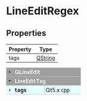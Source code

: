 # LineEditRegex

## Properties

|Property|Type|
|-|-|
|tags|[QString](http://doc.qt.io/qt-5/qstring.html)|

![plugins render](../../screenshots/lineedittag_properties.png)
